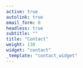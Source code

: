 ```yaml
---
active: true
autolink: true
email_form: 0
headless: true
subtitle: ""
title: "Contact"
weight: 130
widget: "contact"
_template: "contact_widget"
---
```

